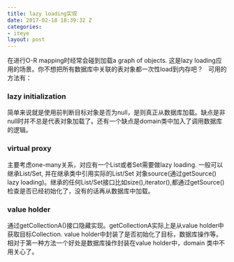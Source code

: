 ```yaml
---
title: lazy loading实现
date: 2017-02-18 18:39:32 Z
categories:
- iteye
layout: post
---
```


在进行O-R mapping时经常会碰到加载a graph of objects. 这是lazy loading应用的场景。你不想把所有数据库中关联的表对象都一次性load到内存吧？   可用的方法有： 

### lazy initialization
简单来说就是使用前判断目标对象是否为null，是则真正从数据库加载。缺点是非null时并不总是代表对象加载了。还有一个缺点是domain类中加入了调用数据库的逻辑。  

### virtual proxy     
主要考虑one-many关系，对应有一个List或者Set需要做lazy loading. 一般可以继承List/Set, 并在继承类中引用实际的List/Set 对象source(通过getSource() lazy loading)。继承的任何List/Set接口比如size(),iterator(),都通过getSource()检查是否已经初始化了，没有的话再从数据库中加载。  

### value holder     
通过getCollectionA()接口隐藏实现。getCollectionA实际上是从value holder中获取目标Collection. value holder中封装了是否初始化了目标，数据库操作等。相对于第一种方法一个好处是数据库操作封装在value holder中，domain 类中不用关心了。  
